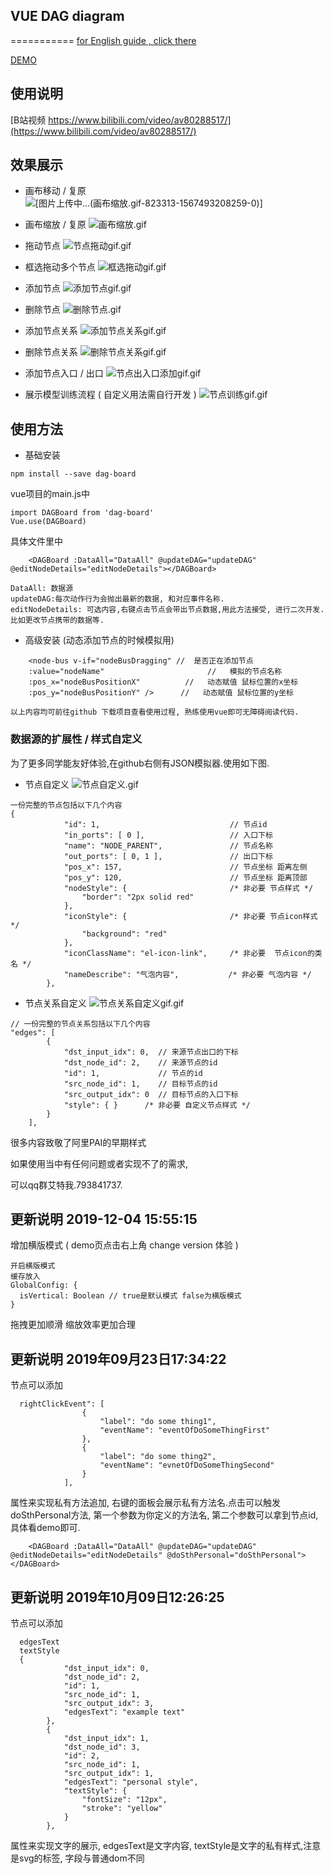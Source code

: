 

## VUE DAG diagram

===========
[for English guide , click there](https://github.com/murongqimiao/DAG-diagram/blob/master/README_EN.md)


[DEMO](https://murongqimiao.github.io/DAG-diagram/#/)
## 使用说明
  [B站视频 https://www.bilibili.com/video/av80288517/](https://www.bilibili.com/video/av80288517/)
## 效果展示
- 画布移动 / 复原
![[图片上传中...(画布缩放.gif-823313-1567493208259-0)]
](https://user-gold-cdn.xitu.io/2019/9/3/16cf623733d36222?w=480&h=272&f=gif&s=818562)


- 画布缩放 / 复原
![画布缩放.gif](https://user-gold-cdn.xitu.io/2019/9/3/16cf623733ecdfc7?w=480&h=272&f=gif&s=1473557)

- 拖动节点
![节点拖动gif.gif](https://user-gold-cdn.xitu.io/2019/9/3/16cf62373431d132?w=480&h=272&f=gif&s=1204905)

- 框选拖动多个节点
![框选拖动gif.gif](https://user-gold-cdn.xitu.io/2019/9/3/16cf62373450ce06?w=480&h=272&f=gif&s=2861637)

- 添加节点
![添加节点gif.gif](https://user-gold-cdn.xitu.io/2019/9/3/16cf623734116275?w=480&h=272&f=gif&s=1639185)

- 删除节点
![删除节点.gif](https://user-gold-cdn.xitu.io/2019/9/3/16cf62373444fd40?w=480&h=272&f=gif&s=241017)

- 添加节点关系
![添加节点关系gif.gif](https://user-gold-cdn.xitu.io/2019/9/3/16cf623767191fb9?w=480&h=272&f=gif&s=437941)


- 删除节点关系
![删除节点关系gif.gif](https://user-gold-cdn.xitu.io/2019/9/3/16cf62376ad2613c?w=480&h=272&f=gif&s=237366)

- 添加节点入口 / 出口
![节点出入口添加gif.gif](https://user-gold-cdn.xitu.io/2019/9/3/16cf62376aeb19c8?w=480&h=272&f=gif&s=1422164)

- 展示模型训练流程 ( 自定义用法需自行开发 )
![节点训练gif.gif](https://user-gold-cdn.xitu.io/2019/9/3/16cf623785bd2f52?w=480&h=272&f=gif&s=2304369)


## 使用方法
- 基础安装
```
npm install --save dag-board
```
vue项目的main.js中
```
import DAGBoard from 'dag-board'
Vue.use(DAGBoard)
```
具体文件里中
```
    <DAGBoard :DataAll="DataAll" @updateDAG="updateDAG" @editNodeDetails="editNodeDetails"></DAGBoard>
```
```
DataAll: 数据源
updateDAG:每次动作行为会抛出最新的数据, 和对应事件名称.
editNodeDetails: 可选内容,右键点击节点会带出节点数据,用此方法接受, 进行二次开发.比如更改节点携带的数据等.
```

- 高级安装 (动态添加节点的时候模拟用)
```
    <node-bus v-if="nodeBusDragging" //  是否正在添加节点
    :value="nodeName"                       //   模拟的节点名称
    :pos_x="nodeBusPositionX"          //   动态赋值 鼠标位置的x坐标 
    :pos_y="nodeBusPositionY" />      //   动态赋值 鼠标位置的y坐标
```
`以上内容均可前往github 下载项目查看使用过程, 熟练使用vue即可无障碍阅读代码.`

### 数据源的扩展性 / 样式自定义
为了更多同学能友好体验,在github右侧有JSON模拟器.使用如下图.
- 节点自定义
![节点自定义.gif](https://user-gold-cdn.xitu.io/2019/9/3/16cf62377ad04cab?w=480&h=272&f=gif&s=1433004)
```
一份完整的节点包括以下几个内容
{
			"id": 1,                             // 节点id
			"in_ports": [ 0 ],                   // 入口下标
			"name": "NODE_PARENT",               // 节点名称
			"out_ports": [ 0, 1 ],               // 出口下标
			"pos_x": 157,                        // 节点坐标 距离左侧
			"pos_y": 120,                        // 节点坐标 距离顶部
			"nodeStyle": {                       /* 非必要 节点样式 */ 
				"border": "2px solid red"
			},
			"iconStyle": {                       /* 非必要 节点icon样式 */
				"background": "red"
			},
			"iconClassName": "el-icon-link",     /* 非必要  节点icon的类名 */
			"nameDescribe": "气泡内容",           /* 非必要 气泡内容 */               
		},
```

- 节点关系自定义
![节点关系自定义gif.gif](https://user-gold-cdn.xitu.io/2019/9/3/16cf62376ae8ea72?w=480&h=272&f=gif&s=1817977)
```
// 一份完整的节点关系包括以下几个内容
"edges": [
		{
			"dst_input_idx": 0,  // 来源节点出口的下标
			"dst_node_id": 2,    // 来源节点的id
			"id": 1,             // 节点的id
			"src_node_id": 1,    // 目标节点的id
			"src_output_idx": 0  // 目标节点的入口下标
            "style": { }      /* 非必要 自定义节点样式 */
		}
	],
```

很多内容致敬了阿里PAI的早期样式

如果使用当中有任何问题或者实现不了的需求,


可以qq群艾特我.793841737.
## 更新说明 2019-12-04 15:55:15
增加横版模式 ( demo页点击右上角 change version 体验 )
```
开启横版模式
缓存放入
GlobalConfig: {
  isVertical: Boolean // true是默认模式 false为横版模式
}
```
拖拽更加顺滑
缩放效率更加合理

## 更新说明 2019年09月23日17:34:22
节点可以添加
```
  rightClickEvent": [
				{
					"label": "do some thing1",
					"eventName": "eventOfDoSomeThingFirst"
				},
				{
					"label": "do some thing2",
					"eventName": "evnetOfDoSomeThingSecond"
				}
			],
```
属性来实现私有方法追加, 右键的面板会展示私有方法名.点击可以触发 doSthPersonal方法,  第一个参数为你定义的方法名, 第二个参数可以拿到节点id, 具体看demo即可.
```
    <DAGBoard :DataAll="DataAll" @updateDAG="updateDAG" @editNodeDetails="editNodeDetails" @doSthPersonal="doSthPersonal"></DAGBoard>
```

## 更新说明 2019年10月09日12:26:25
节点可以添加
```
  edgesText
  textStyle
  {
			"dst_input_idx": 0,
			"dst_node_id": 2,
			"id": 1,
			"src_node_id": 1,
			"src_output_idx": 3,
			"edgesText": "example text"
		},
		{
			"dst_input_idx": 1,
			"dst_node_id": 3,
			"id": 2,
			"src_node_id": 1,
			"src_output_idx": 1,
			"edgesText": "personal style",
			"textStyle": {
				"fontSize": "12px",
				"stroke": "yellow"
			}
		},
```
属性来实现文字的展示, edgesText是文字内容, textStyle是文字的私有样式,注意是svg的标签, 字段与普通dom不同



